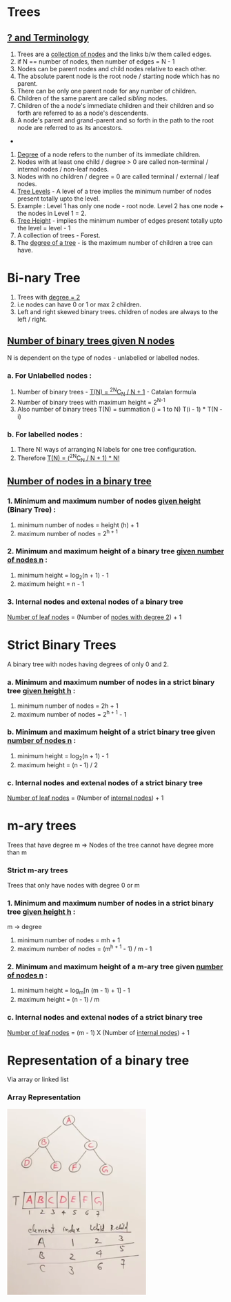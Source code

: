 # Trees
## [? and Terminology]()
1. Trees are a [collection of nodes]() and the links b/w them called edges.
1. if N == number of nodes, then number of edges = N - 1 
1. Nodes can be parent nodes and child nodes relative to each other.
1. The absolute parent node is the root node / starting node which has no parent.
1. There can be only one parent node for any number of children.
1. Children of the same parent are called *sibling* nodes.
1. Children of the a node's immediate children and their children and so forth are referred to as a node's descendents.
1. A node's parent and grand-parent and so forth in the path to the root node are referred to as its ancestors.
-
1. [Degree]() of a node refers to the number of its immediate children.
1. Nodes with at least one child / degree > 0 are called non-terminal / internal nodes / non-leaf nodes.
1. Nodes with no children / degree = 0 are called terminal / external / leaf nodes.
1. [Tree Levels]() - A level of a tree implies the minimum number of nodes present totally upto the level. 
1. Example : Level 1 has only one node - root node. Level 2 has one node + the nodes in Level 1 = 2.
1. [Tree Height]() - implies the minimum number of edges present totally upto the level = level - 1
1. A collection of trees - Forest.
1. The [degree of a tree]() - is the maximum number of children a tree can have.

# Bi-nary Tree
1. Trees with [degree = 2]()
1. i.e nodes can have 0 or 1 or max 2 children.
1. Left and right skewed binary trees. children of nodes are always to the left / right.

## [Number of binary trees given N nodes]()
N is dependent on the type of nodes - unlabelled or labelled nodes.

### a. For Unlabelled nodes :
1. Number of binary trees - [T(N) = <sup>2N</sup>C<sub>N</sub> / N + 1]() - Catalan formula
1. Number of binary trees with maximum height = 2<sup>N-1</sup>
1. Also number of binary trees T(N) = summation (i = 1 to N) T(i - 1) * T(N - i)

### b. For labelled nodes :
1. There N! ways of arranging N labels for one tree configuration.
1. Therefore [T(N) = (<sup>2N</sup>C<sub>N</sub> / N + 1) * N!]()

## [Number of nodes in a binary tree]()
### 1. Minimum and maximum number of nodes [given height]() (Binary Tree) :
1. minimum number of nodes = height (h) + 1
1. maximum number of nodes = 2<sup>h + 1</sup>

### 2. Minimum and maximum height of a binary tree [given number of nodes n]() :
1. minimum height = log<sub>2</sub>(n + 1) - 1
1. maximum height = n - 1

### 3. Internal nodes and extenal nodes of a binary tree
[Number of leaf nodes]() = (Number of [nodes with degree 2]()) + 1

# Strict Binary Trees
A binary tree with nodes having degrees of only 0 and 2.

### a. Minimum and maximum number of nodes in a strict binary tree [given height h]() :
1. minimum number of nodes = 2h + 1
1. maximum number of nodes = 2<sup>h + 1</sup> - 1

### b. Minimum and maximum height of a strict binary tree given [number of nodes n]() :
1. minimum height = log<sub>2</sub>(n + 1) - 1
1. maximum height = (n - 1) / 2

### c. Internal nodes and extenal nodes of a strict binary tree
[Number of leaf nodes]() = (Number of [internal nodes]()) + 1

# m-ary trees
Trees that have degree m => Nodes of the tree cannot have degree more than m
### Strict m-ary trees
Trees that only have nodes with degree 0 or m

### 1. Minimum and maximum number of nodes in a strict binary tree [given height h]() :
m -> degree
1. minimum number of nodes = mh + 1
1. maximum number of nodes = (m<sup>h + 1</sup> - 1) / m - 1

### 2. Minimum and maximum height of a m-ary tree given [number of nodes n]() :
1. minimum height = log<sub>m</sub>[n (m - 1) + 1] - 1 
1. maximum height = (n - 1) / m

### c. Internal nodes and extenal nodes of a strict binary tree
[Number of leaf nodes]() = (m - 1) X (Number of [internal nodes]()) + 1

# Representation of a binary tree
Via array or linked list

### Array Representation
![](images/Screenshot%20from%202022-07-21%2008-32-48.png)















